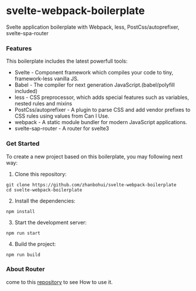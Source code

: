 # svelte-webpack-boilerplate
Svelte application boilerplate with Webpack, less, PostCss/autoprefixer, svelte-spa-router

### Features
This boilerplate includes the latest powerfull tools:
- Svelte - Component framework which compiles your code to tiny, framework-less vanilla JS.
- Babel -  The compiler for next generation JavaScript.(babel/polyfill included)
- less - CSS preprocessor, which adds special features such as variables, nested rules and mixins
- PostCss/autoprefixer - A plugin to parse CSS and add vendor prefixes to CSS rules using values from Can I Use.
- webpack - A static module bundler for modern JavaScript applications.
- svelte-sap-router - A router for svelte3

### Get Started
To create a new project based on this boilerplate, you may following next way:
1. Clone this repository:
```
git clone https://github.com/zhanbohui/svelte-webpack-boilerplate
cd svelte-webpack-boilerplate
```
2. Install the dependencies:
```
npm install
```
3. Start the development server:
```
npm run start
```
4. Build the project:
```
npm run build
```

### About Router
come to this [repository](https://github.com/ItalyPaleAle/svelte-spa-router) to see How to use it.


